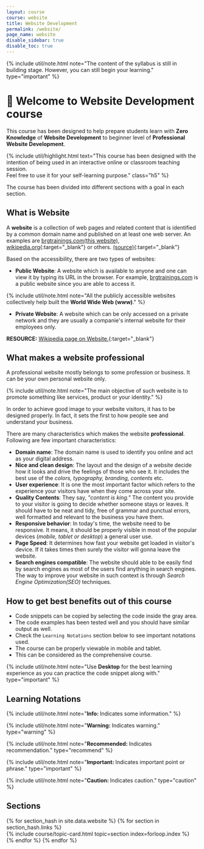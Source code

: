 ```yaml
---
layout: course
course: website
title: Website Development
permalink: /website/
page_name: website
disable_sidebar: true
disable_toc: true
---
```


{% include util/note.html
    note="The content of the syllabus is still in building stage. However, you can still begin your learning."
    type="important"
%}

# :pray: Welcome to Website Development course

This course has been designed to help prepare students learn with __Zero Knowledge__ of __Website Development__ to beginner level of __Professional Website Development__.

{% include util/highlight.html
    text="This course has been designed with the intention of being used in an interactive online or classroom teaching session. <br>Feel free to use it for your self-learning purpose." class="h5"
%}

The course has been divided into different sections with a goal in each section.

## What is Website

A __website__ is a collection of web pages and related content that is identified by a common domain name and published on at least one web server. An examples are [brgtrainings.com(this website)](https://brgtrainings.com), [wikipedia.org](https://wikipedia.org){:target="_blank"} or others. [(source)](https://en.wikipedia.org/wiki/Website){:target="_blank"}

Based on the accessibility, there are two types of websites:

- __Public Website__: A website which is available to anyone and one can view it by typing its URL in the browser. For example, [brgtrainings.com](https://brgtrainings.com) is a public website since you are able to access it.

{% include util/note.html
    note="All the publicly accessible websites collectively help built the <strong>World Wide Web (www)</strong>."
%}

- __Private Website__: A website which can be only accessed on a private network and they are usually a companie's internal website for their employees only.

__RESOURCE:__ [Wikipedia page on Website.](https://en.wikipedia.org/wiki/Website){:target="_blank"}

## What makes a website professional

A professional website mostly belongs to some profession or business. It can be your own personal website only.

{% include util/note.html note="The main objective of such website is to promote something like services, product or your identity." %}

In order to achieve good image to your website visitors, it has to be designed properly.
In fact, it sets the first to how people see and understand your business.

There are many characteristics which makes the website __professional__.
Following are few important characteristics:

- __Domain name__: The domain name is used to identify you online and act as your digital address.
- __Nice and clean design__: The layout and the design of a website decide how it looks and drive the feelings of those who see it. It includes the best use of the _colors, typography, branding, contents_ etc.
- __User experience__: It is one the most important factor which refers to the experience your visitors have when they come across your site.
- __Quality Contents__: They say, _"content is king."_ The content you provide to your visitor is going to decide whether someone stays or leaves. It should have to be neat and tidy, free of grammar and punctual errors, well formatted and relevant to the business you have them.
- __Responsive behavior__: In today's time, the website need to be responsive. It means, it should be properly visible in most of the popular devices (_mobile, tablet or desktop_) a general user use.
- __Page Speed__: It determines how fast your website get loaded in visitor's device. If it takes times then surely the visitor will gonna leave the website.
- __Search engines compatible__: The website should able to be easily find by search engines as most of the users find anything in search engines. The way to improve your website in such context is through _Search Engine Optimization(SEO)_ techniques.

## How to get best benefits out of this course

- Code snippets can be copied by selecting the code inside the gray area.
- The code examples has been tested well and you should have similar output as well.
- Check the `Learning Notations` section below to see important notations used.
- The course can be properly viewable in mobile and tablet.
- This can be considered as the comprehensive course.

{% include util/note.html
          note="Use <strong>Desktop</strong> for the best learning experience as you can practice the code snippet along with." type="important" %}

## Learning Notations

{% include util/note.html
          note="<strong>Info: </strong> Indicates some information." %}

{% include util/note.html
          note="<strong>Warning: </strong> Indicates warning." type="warning" %}

{% include util/note.html
          note="<strong>Recommended: </strong> Indicates recommendation." type="recommend" %}

{% include util/note.html
          note="<strong>Important: </strong> Indicates important point or phrase." type="important" %}

{% include util/note.html
          note="<strong>Caution: </strong> Indicates caution." type="caution" %}

## Sections

<div class="section-index">
  <div class="container-fluid">
    <div class="row">
    {% for section_hash in site.data.website %}
      {% for section in section_hash.links %}
        <div class="col-md-6">
          {% include course/topic-card.html topic=section index=forloop.index %}
        </div>
      {% endfor %}
    {% endfor %}
    </div>
  </div>
</div>

